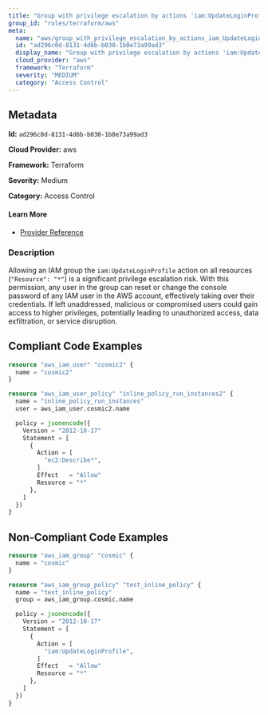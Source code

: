 ```yaml
---
title: "Group with privilege escalation by actions 'iam:UpdateLoginProfile'"
group_id: "rules/terraform/aws"
meta:
  name: "aws/group_with_privilege_escalation_by_actions_iam_UpdateLoginProfile"
  id: "ad296c0d-8131-4d6b-b030-1b0e73a99ad3"
  display_name: "Group with privilege escalation by actions 'iam:UpdateLoginProfile'"
  cloud_provider: "aws"
  framework: "Terraform"
  severity: "MEDIUM"
  category: "Access Control"
---
```

## Metadata

**Id:** `ad296c0d-8131-4d6b-b030-1b0e73a99ad3`

**Cloud Provider:** aws

**Framework:** Terraform

**Severity:** Medium

**Category:** Access Control

#### Learn More

 - [Provider Reference](https://registry.terraform.io/providers/hashicorp/aws/latest/docs/resources/iam_group_policy#policy)

### Description

 Allowing an IAM group the `iam:UpdateLoginProfile` action on all resources (`"Resource": "*"`) is a significant privilege escalation risk. With this permission, any user in the group can reset or change the console password of any IAM user in the AWS account, effectively taking over their credentials. If left unaddressed, malicious or compromised users could gain access to higher privileges, potentially leading to unauthorized access, data exfiltration, or service disruption.


## Compliant Code Examples
```terraform
resource "aws_iam_user" "cosmic2" {
  name = "cosmic2"
}

resource "aws_iam_user_policy" "inline_policy_run_instances2" {
  name = "inline_policy_run_instances"
  user = aws_iam_user.cosmic2.name

  policy = jsonencode({
    Version = "2012-10-17"
    Statement = [
      {
        Action = [
          "ec2:Describe*",
        ]
        Effect   = "Allow"
        Resource = "*"
      },
    ]
  })
}

```
## Non-Compliant Code Examples
```terraform
resource "aws_iam_group" "cosmic" {
  name = "cosmic"
}

resource "aws_iam_group_policy" "test_inline_policy" {
  name = "test_inline_policy"
  group = aws_iam_group.cosmic.name

  policy = jsonencode({
    Version = "2012-10-17"
    Statement = [
      {
        Action = [
          "iam:UpdateLoginProfile",
        ]
        Effect   = "Allow"
        Resource = "*"
      },
    ]
  })
}


```
